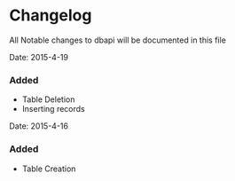 # Changelog

All Notable changes to dbapi will be documented in this file

Date: 2015-4-19

### Added
- Table Deletion
- Inserting records

Date: 2015-4-16

### Added
- Table Creation


